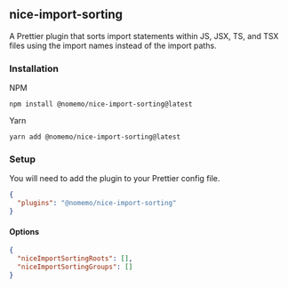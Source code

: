 ## nice-import-sorting

A Prettier plugin that sorts import statements within JS, JSX, TS, and TSX files using the import names instead of the import paths.

### Installation

NPM

```
npm install @nomemo/nice-import-sorting@latest
```

Yarn

```
yarn add @nomemo/nice-import-sorting@latest
```

### Setup

You will need to add the plugin to your Prettier config file.

```json
{
  "plugins": "@nomemo/nice-import-sorting"
}
```

#### Options

```json
{
  "niceImportSortingRoots": [],
  "niceImportSortingGroups": []
}
```
